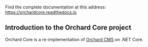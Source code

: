 Find the complete documentation at this address: https://orchardcore.readthedocs.io

## Introduction to the Orchard Core project

Orchard Core is a re-implementation of [Orchard CMS](https://github.com/OrchardCMS/Orchard) on .NET Core.